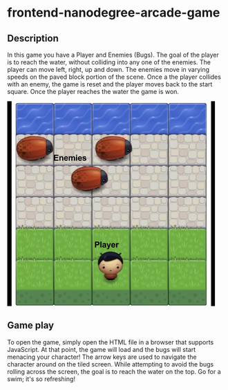 # frontend-nanodegree-arcade-game

## Description

In this game you have a Player and Enemies (Bugs). The goal of the player is to reach the water, without colliding into any one of the enemies. The player can move left, right, up and down. The enemies move in varying speeds on the paved block portion of the scene. Once a the player collides with an enemy, the game is reset and the player moves back to the start square. Once the player reaches the water the game is won.

![](/images/preview.png)

## Game play

To open the game, simply open the HTML file in a browser that supports JavaScript. At that point, the game will load and the bugs will start menacing your character! The arrow keys are used to navigate the character around on the tiled screen. While attempting to avoid the bugs rolling across the screen, the goal is to reach the water on the top. Go for a swim; it's so refreshing!
